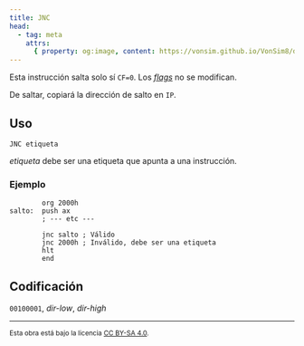 ```yaml
---
title: JNC
head:
  - tag: meta
    attrs:
      { property: og:image, content: https://vonsim.github.io/VonSim8/docs/og/cpu/instructions/jnc.png }
---
```


Esta instrucción salta solo sí `CF=0`. Los [_flags_](/VonSim8/docs/cpu/#flags) no se modifican.

De saltar, copiará la dirección de salto en `IP`.

## Uso

```vonsim
JNC etiqueta
```

_etiqueta_ debe ser una etiqueta que apunta a una instrucción.

### Ejemplo

```vonsim
        org 2000h
salto:  push ax
        ; --- etc ---

        jnc salto ; Válido
        jnc 2000h ; Inválido, debe ser una etiqueta
        hlt
        end
```

## Codificación

`00100001`, _dir-low_, _dir-high_

---

<small>Esta obra está bajo la licencia <a target="_blank" rel="license noopener noreferrer" href="http://creativecommons.org/licenses/by-sa/4.0/">CC BY-SA 4.0</a>.</small>
